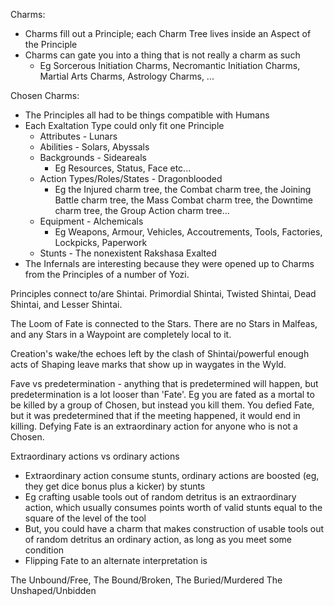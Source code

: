 Charms:
- Charms fill out a Principle; each Charm Tree lives inside an Aspect of the Principle
- Charms can gate you into a thing that is not really a charm as such
  - Eg Sorcerous Initiation Charms, Necromantic Initiation Charms, Martial Arts Charms, Astrology Charms, ...

Chosen Charms:
- The Principles all had to be things compatible with Humans
- Each Exaltation Type could only fit one Principle
  - Attributes - Lunars
  - Abilities - Solars, Abyssals
  - Backgrounds - Sideareals
    - Eg Resources, Status, Face etc...
  - Action Types/Roles/States - Dragonblooded
    - Eg the Injured charm tree, the Combat charm tree, the Joining Battle charm tree, the Mass Combat charm tree, the Downtime charm tree, the Group Action charm tree...
  - Equipment - Alchemicals
    - Eg Weapons, Armour, Vehicles, Accoutrements, Tools, Factories, Lockpicks, Paperwork
  - Stunts - The nonexistent Rakshasa Exalted
- The Infernals are interesting because they were opened up to Charms from the Principles of a number of Yozi.

Principles connect to/are Shintai. Primordial Shintai, Twisted Shintai, Dead Shintai, and Lesser Shintai.

The Loom of Fate is connected to the Stars. There are no Stars in Malfeas, and any Stars in a Waypoint are completely local to it.

Creation's wake/the echoes left by the clash of Shintai/powerful enough acts of Shaping leave marks that show up in waygates in the Wyld.

Fave vs predetermination - anything that is predetermined will happen, but predetermination is a lot looser than 'Fate'.
Eg you are fated as a mortal to be killed by a group of Chosen, but instead you kill them. You defied Fate, but it was predetermined that if the meeting happened, it would end in killing.
Defying Fate is an extraordinary action for anyone who is not a Chosen.

Extraordinary actions vs ordinary actions
- Extraordinary action consume stunts, ordinary actions are boosted (eg, they get dice bonus plus a kicker) by stunts
- Eg crafting usable tools out of random detritus is an extraordinary action, which usually consumes points worth of valid stunts equal to the square of the level of the tool
- But, you could have a charm that makes construction of usable tools out of random detritus an ordinary action, as long as you meet some condition
- Flipping Fate to an alternate interpretation is 

The Unbound/Free, The Bound/Broken, The Buried/Murdered
The Unshaped/Unbidden
